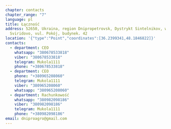 ```yaml
---
chapter: contacts
chapter_range: "7"
language: pl
title: Łączność
address: 52650, Ukraina, region Dnipropetrovsk, Dystrykt Sintelnikov, wioska.
  Sviridovo, vul. Pokój, budynek. 42
location: '{"type":"Point","coordinates":[36.2399341,48.1846822]}'
contacts:
  - department: CEO
    whatsapp: "380678533818"
    viber: "380678533818"
    telegram: Mukola1111
    phone: "+380678533818"
  - department: CEO
    phone: "+380965208060"
    telegram: Mukola1111
    viber: "380965208060"
    whatsapp: "380965208060"
  - department: Rachunkowość
    whatsapp: "380982098186"
    viber: "380982098186"
    telegram: Mukola1111
    phone: "+380982098186"
email: dniproagro@gmail.com
---
```

